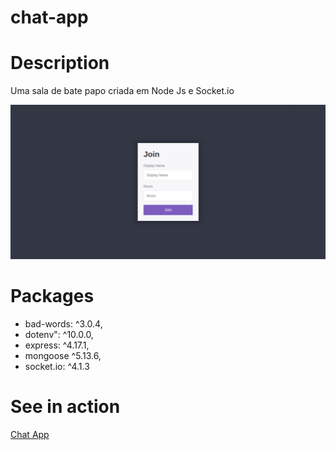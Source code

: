 # chat-app

# Description

Uma sala de bate papo criada em Node Js e Socket.io

![Join](https://github.com/Lukaslk/chat-app/blob/main/Join.png) 

# Packages

* bad-words: ^3.0.4,
* dotenv": ^10.0.0,
* express: ^4.17.1,
* mongoose ^5.13.6,
* socket.io: ^4.1.3

# See in action
<a href="https://chat-aplication-with-node-js.herokuapp.com/" target="_blank">Chat App</a>
